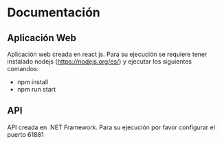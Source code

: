 
# Documentación #

## Aplicación Web 
Aplicación web creada en react js. Para su ejecución se requiere tener instalado nodejs (https://nodejs.org/es/) y ejecutar los siguientes comandos:

- npm install
- npm run start

## API
API creada en .NET Framework. Para su ejecución por favor configurar el puerto 61881